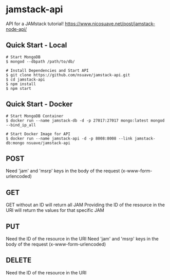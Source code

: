 # jamstack-api
API for a JAMstack tutorial!
https://www.nicosuave.net/post/jamstack-node-api/

## Quick Start - Local
```
# Start MongoDB
$ mongod --dbpath /path/to/db/ 

# Install Dependencies and Start API
$ git clone https://github.com/nsuave/jamstack-api.git
$ cd jamstack-api
$ npm install
$ npm start
```

## Quick Start - Docker
```
# Start MongoDB Container
$ docker run --name jamstack-db -d -p 27017:27017 mongo:latest mongod --bind_ip_all

# Start Docker Image for API
$ docker run --name jamstack-api -d -p 8008:8008 --link jamstack-db:mongo nsuave/jamstack-api
```

## POST
Need 'jam' and 'msrp' keys in the body of the request (x-www-form-urlencoded)

## GET
GET without an ID will return all JAM
Providing the ID of the resource in the URI will return the values for that specific JAM

## PUT
Need the ID of the resource in the URI
Need 'jam' and 'msrp' keys in the body of the request (x-www-form-urlencoded)

## DELETE
Need the ID of the resource in the URI